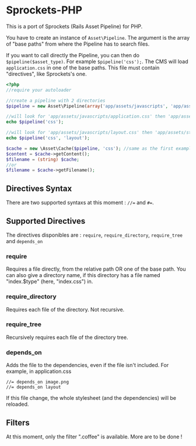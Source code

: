 # Sprockets-PHP

This is a port of Sprockets (Rails Asset Pipeline) for PHP.

You have to create an instance of `Asset\Pipeline`.
The argument is the array of "base paths" from where the Pipeline has to search files.

If you want to call directly the Pipeline, you can then do `$pipeline($asset_type)`.
For example `$pipeline('css');`.
The CMS will load `application.css` in one of the base paths.
This file must contain "directives", like Sprockets's one.

```php
<?php
//require your autoloader

//create a pipeline with 2 directories
$pipeline = new Asset\Pipeline(array('app/assets/javascripts', 'app/assets/stylesheets'));

//will look for 'app/assets/javascripts/application.css' then 'app/assets/stylesheets/application.css'
echo $pipeline('css');

//will look for 'app/assets/javascripts/layout.css' then 'app/assets/stylesheets/layout.css'
echo $pipeline('css', 'layout');

$cache = new \Asset\Cache($pipeline, 'css'); //same as the first example, but will cache it
$content = $cache->getContent();
$filename = (string) $cache;
//or
$filename = $cache->getFilename();
```

## Directives Syntax
There are two supported syntaxs at this moment : `//=` and `#=`.
## Supported Directives
The directives disponibles are : `require`, `require_directory`, `require_tree` and `depends_on`
### require
Requires a file directly, from the relative path OR one of the base path.
You can also give a directory name, if this directory has a file named "index.$type" (here, "index.css") in.
### require_directory
Requires each file of the directory. Not recursive.
### require_tree
Recursively requires each file of the directory tree.
### depends_on
Adds the file to the dependencies, even if the file isn't included.
For example, in application.css
```
//= depends_on image.png
//= depends_on layout
```
If this file change, the whole stylesheet (and the dependencies) will be reloaded.

## Filters
At this moment, only the filter ".coffee" is available.
More are to be done !
